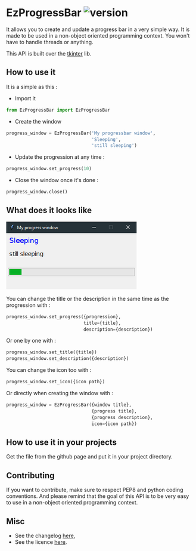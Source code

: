 # EzProgressBar ![version](https://img.shields.io/badge/Version-1-green.svg)
It allows you to create and update a progress bar in a very simple way.
It is made to be used in a non-object oriented programming context. You
won't have to handle threads or anything.

This API is built over the [tkinter](http://tkinter.fdex.eu/) lib. 

## How to use it
It is a simple as this :

- Import it
```python
from EzProgressBar import EzProgressBar
```

- Create the window
```python
progress_window = EzProgressBar('My progressbar window',
                                'Sleeping',
                                'still sleeping')
```

- Update the progression at any time :
```python
progress_window.set_progress(10)
```

- Close the window once it's done :
```python
progress_window.close()
```

## What does it looks like

![EzProgressBar_Preview](images/EzProgressBar_preview1.PNG)

You can change the title or the description in the same time as the progression with :

```python
progress_window.set_progress({progression},
                             title={title},
                             description={description})
```

Or one by one with :
```python
progress_window.set_title({title})
progress_window.set_description({description})
```

You can change the icon too with :
```python
progress_window.set_icon({icon path})
```

Or directly when creating the window with :
```python
progress_window = EzProgressBar({window title},
                                {progress title},
                                {progress description},
                                icon={icon path})
```

## How to use it in your projects

Get the file from the github page and put it in your project directory.

## Contributing

If you want to contribute, make sure to respect PEP8 and python coding conventions. And please remind that the goal of this API is to be very easy to use in a non-object oriented programming context.

## Misc

- See the changelog [here](CHANGELOG.md),
- See the licence [here](../LICENSE).